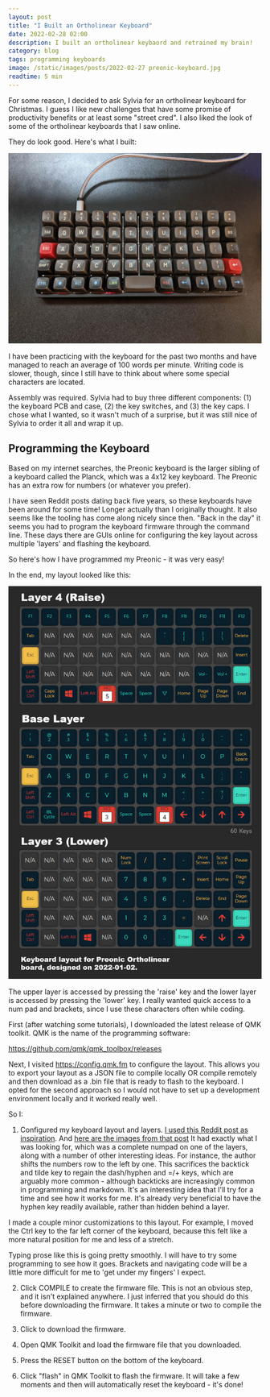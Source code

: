 ```yaml
---
layout: post
title: "I Built an Ortholinear Keyboard"
date: 2022-02-28 02:00
description: I built an ortholinear keybaord and retrained my brain!
category: blog
tags: programming keyboards
image: /static/images/posts/2022-02-27 preonic-keyboard.jpg
readtime: 5 min
---
```


For some reason, I decided to ask Sylvia for an ortholinear keyboard for Christmas. I guess I like new challenges that have some promise of productivity benefits or at least some "street cred". I also liked the look of some of the ortholinear keyboards that I saw online.

They do look good. Here's what I built:

![Preonic Keyboard](/static/images/posts/2022-02-27_preonic-keyboard.jpg)

I have been practicing with the keyboard for the past two months and have managed to reach an average of 100 words per minute. Writing code is slower, though, since I still have to think about where some special characters are located.

Assembly was required. Sylvia had to buy three different components: (1) the keyboard PCB and case, (2) the key switches, and (3) the key caps. I chose what I wanted, so it wasn't much of a surprise, but it was still nice of Sylvia to order it all and wrap it up.

## Programming the Keyboard

Based on my internet searches, the Preonic keyboard is the larger sibling of a keyboard called the Planck, which was a 4x12 key keyboard. The Preonic has an extra row for numbers (or whatever you prefer).

I have seen Reddit posts dating back five years, so these keyboards have been around for some time! Longer actually than I originally thought. It also seems like the tooling has come along nicely since then. "Back in the day" it seems you had to program the keyboard firmware through the command line. These days there are GUIs online for configuring the key layout across multiple 'layers' and flashing the keyboard.

So here's how I have programmed my Preonic - it was very easy!

In the end, my layout looked like this:

![Preonic Keyboard](/static/images/posts/2022-01-02_preonic-layout.png)

The upper layer is accessed by pressing the 'raise' key and the lower layer is accessed by pressing the 'lower' key. I really wanted quick access to a num pad and brackets, since I use these characters often while coding.

First (after watching some tutorials), I downloaded the latest release of QMK toolkit. QMK is the name of the programming software:

https://github.com/qmk/qmk_toolbox/releases

Next, I visited https://config.qmk.fm to configure the layout. This allows you to export your layout as a JSON file to compile locally OR compile remotely and then download as a .bin file that is ready to flash to the keyboard. I opted for the second approach so I would not have to set up a development environment locally and it worked really well.

So I:

1) Configured my keyboard layout and layers. [I used this Reddit post as inspiration][reddit-post]. And [here are the images from that post][reddit-post-images] It had exactly what I was looking for, which was a complete numpad on one of the layers, along with a number of other interesting ideas. For instance, the author shifts the numbers row to the left by one. This sacrifices the backtick and tilde key to regain the dash/hyphen and =/+ keys, which are arguably more common - although backticks are increasingly common in programming and markdown. It's an interesting idea that I'll try for a time and see how it works for me. It's already very beneficial to have the hyphen key readily available, rather than hidden behind a layer. 

I made a couple minor customizations to this layout. For example, I moved the Ctrl key to the far left corner of the keyboard, because this felt like a more natural position for me and less of a stretch.

Typing prose like this is going pretty smoothly. I will have to try some programming to see how it goes. Brackets and navigating code will be a little more difficult for me to 'get under my fingers' I expect.

2) Click COMPILE to create the firmware file. This is not an obvious step, and it isn't explained anywhere. I just inferred that you should do this before downloading the firmware. It takes a minute or two to compile the firmware.

3) Click to download the firmware.

4) Open QMK Toolkit and load the firmware file that you downloaded.

5) Press the RESET button on the bottom of the keyboard.

6) Click "flash" in QMK Toolkit to flash the firmware. It will take a few moments and then will automatically reset the keyboard - it's done!

[reddit-post]: <https://www.reddit.com/r/olkb/comments/7ga16r/my_preonic_layouts/>
[reddit-post-images]: <https://i.imgur.com/omXktkE.png>
